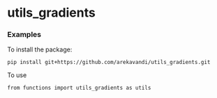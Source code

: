 # utils_gradients

### Examples

To install the package:
```
pip install git+https://github.com/arekavandi/utils_gradients.git
```

To use
```
from functions import utils_gradients as utils

```
